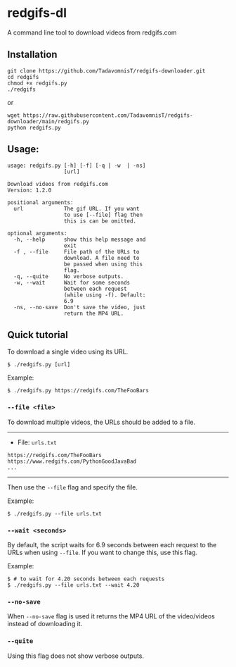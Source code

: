# redgifs-dl
A command line tool to download videos from redgifs.com

## Installation

```shell
git clone https://github.com/TadavomnisT/redgifs-downloader.git
cd redgifs
chmod +x redgifs.py
./redgifs
```
or
```shell
wget https://raw.githubusercontent.com/TadavomnisT/redgifs-downloader/main/redgifs.py
python redgifs.py
```

## Usage:

```console
usage: redgifs.py [-h] [-f] [-q | -w  | -ns]
                  [url]

Download videos from redgifs.com
Version: 1.2.0

positional arguments:
  url             The gif URL. If you want
                  to use [--file] flag then
                  this is can be omitted.

optional arguments:
  -h, --help      show this help message and
                  exit
  -f , --file     File path of the URLs to
                  download. A file need to
                  be passed when using this
                  flag.
  -q, --quite     No verbose outputs.
  -w, --wait      Wait for some seconds
                  between each request
                  (while using -f). Default:
                  6.9
  -ns, --no-save  Don't save the video, just
                  return the MP4 URL.
```

## Quick tutorial

To download a single video using its URL.
```console
$ ./redgifs.py [url]
```

Example:
```console
$ ./redgifs.py https://redgifs.com/TheFooBars
```

### `--file <file>`

To download multiple videos, the URLs should be added to a file.  

-----
- File: `urls.txt`
```
https://redgifs.com/TheFooBars
https://www.redgifs.com/PythonGoodJavaBad
...
```
-----

Then use the `--file` flag and specify the file.  

Example:
```console
$ ./redgifs.py --file urls.txt
```

### `--wait <seconds>`
By default, the script waits for 6.9 seconds between each request to the URLs when using `--file`. If you want to change this, use this flag.

Example:
```console
$ # to wait for 4.20 seconds between each requests
$ ./redgifs.py --file urls.txt --wait 4.20
```

### `--no-save`
When `--no-save` flag is used it returns the MP4 URL of the video/videos instead of downloading it.

### `--quite`
Using this flag does not show verbose outputs.

